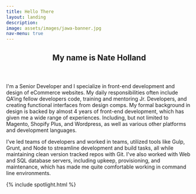 ```yaml
---
title: Hello There
layout: landing
description: 
image: assets/images/jawa-banner.jpg
nav-menu: true
---
```


<div id="main">

<section id="one">
    <div class="inner">
        <header class="major">
            <h2>My name is Nate Holland</h2>
        </header>
        <div class="row">
            <div class="6u 12u$(small)">
                <p>I'm a Senior Developer and I specialize in front-end development and design of eCommerce websites. My daily responsibilities often include QA’ing fellow developers code, training and mentoring  Jr. Developers, and creating functional interfaces from design comps. My formal background in design is backed by almost 4 years of front-end development, which has given me a wide range of experiences. Including, but not limited to Magento, Shopify Plus, and Wordpress, as well as various other platforms and development languages.</p>
            </div>
            <div class="6u 12u$(small)">
                <p>I’ve led teams of developers and worked in teams, utilized tools like Gulp, Grunt, and Node to streamline development and build tasks, all while maintaining clean version tracked repos with Git. I've also worked with Web and SQL database servers, including upkeep, provisioning, and maintenance, which has made me quite comfortable working in command line environments.</p>
            </div>
        </div>
    </div>
</section>

{% include spotlight.html %}

</div>
